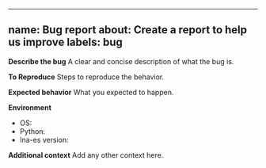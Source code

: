 ______________________________________________________________________

## name: Bug report about: Create a report to help us improve labels: bug

**Describe the bug**
A clear and concise description of what the bug is.

**To Reproduce**
Steps to reproduce the behavior.

**Expected behavior**
What you expected to happen.

**Environment**

- OS:
- Python:
- lna-es version:

**Additional context**
Add any other context here.
